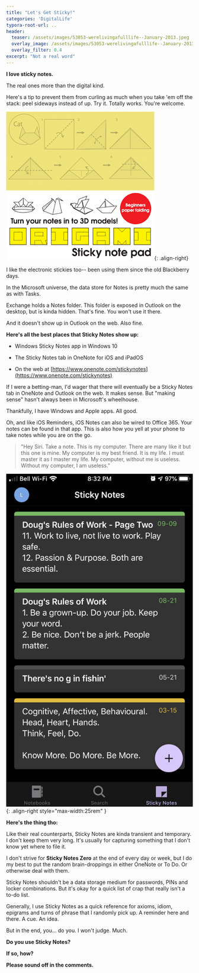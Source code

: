 ```yaml
---
title: "Let's Get Sticky!"
categories: 'DigitalLife'
typora-root-url: ..
header: 
  teaser: /assets/images/53053-werelivingafulllife--January-2013.jpeg
  overlay_image: /assets/images/53053-werelivingafulllife--January-2013.jpeg
  overlay_filter: 0.4
excerpt: "Not a real word"
---
```

**I love sticky notes.**

The real ones more than the digital kind.

Here's a tip to prevent them from curling as much when you take 'em off the stack: peel sideways instead of up. Try it. Totally works. You're welcome.

![baf3d8a9-8af7-4612-b56e-dfa0446221a5](/assets/images/baf3d8a9-8af7-4612-b56e-dfa0446221a5.gif){: .align-right}

I like the electronic stickies too-- been using them since the old Blackberry days.

In the Microsoft universe, the data store for Notes is pretty much the same as with Tasks.

Exchange holds a Notes folder. This folder is exposed in Outlook on the desktop, but is kinda hidden. That's fine. You won't use it there.

And it doesn't show up in Outlook on the web. Also fine.

**Here's all the best places that Sticky Notes show up:**

- Windows Sticky Notes app in Windows 10
- The Sticky Notes tab in OneNote for iOS and iPadOS

- On the web at [https://www.onenote.com/stickynotes](https://www.onenote.com/stickynotes)


If I were a betting-man, I'd wager that there will eventually be a Sticky Notes tab in OneNote and Outlook on the web. It makes sense. But "making sense" hasn't always been in Microsoft's wheelhouse.

Thankfully, I have Windows and Apple apps. All good.

Oh, and like iOS Reminders, iOS Notes can also be wired to Office 365. Your notes can be found in that app. This is also how you yell at your phone to take notes while you are on the go.

> "Hey Siri. Take a note. This is my computer. There are many like it but this one is mine. My computer is my best friend. It is my life. I must master it as I master my life. My computer, without me is useless. Without my computer, I am useless."

![06323937-1e73-4957-982e-0de8b4e251bb](/assets/images/06323937-1e73-4957-982e-0de8b4e251bb.png){: .align-right style="max-width:25rem" }

**Here's the thing tho:**

Like their real counterparts, Sticky Notes are kinda transient and temporary. I don't keep them very long. It's usually for capturing something that I don't know yet where to file it.

I don't strive for **Sticky Notes Zero** at the end of every day or week, but I do my best to put the random brain-droppings in either OneNote or To Do. Or otherwise deal with them.

Sticky Notes shouldn't be a data storage medium for passwords, PINs and locker combinations. But it's okay for a quick list of crap that really isn't a to-do list.

Generally, I use Sticky Notes as a quick reference for axioms, idiom, epigrams and turns of phrase that I randomly pick up. A reminder here and there. A cue. An idea.

But in the end, you... do you. I won't judge. Much.

**Do you use Sticky Notes?**

**If so, how?**

**Please sound off in the comments.**